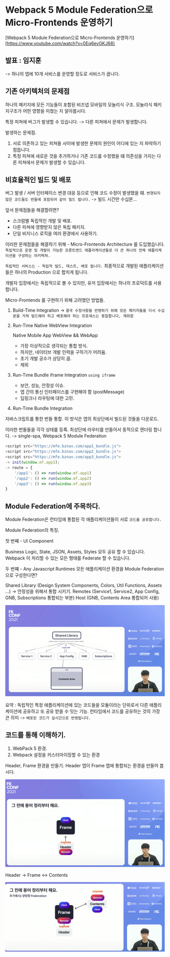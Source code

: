 # Webpack 5 Module Federation으로 Micro-Frontends 운영하기

[Webpack 5 Module Federation으로 Micro-Frontends 운영하기][https://www.youtube.com/watch?v=0Eq6evGKJ68]

## 발표 : 임지훈

-> 하나의 앱에 10개 서비스를 운영할 정도로 서비스가 큽니다. 

## 기존 아키텍처의 문제점 

하나의 패키지에 모든 기능들이 포함된 비즈넵 모바일의 모놀리식 구조.
모놀리식 패키지구조가 어떤 영향을 미쳤는 지 알아봅시다.


특정 피쳐에 버그가 발생할 수 있습니다.
-> 다른 피쳐에서 문제가 발생합니다. 

발생하는 문제점.

1. 서로 의존하고 있는 피쳐들 사이에 발생한 문제의 원인이 어디에 있는 지 파악하기 힘듭니다.
2. 특정 피쳐에 새로운 것을 추가하거나 기존 코드를 수정했을 떄 의존성을 가지는 다른 피쳐에서 문제가 발생할 수 있습니다.



## 비효율적인 빌드 및 배포

버그 발생 / 서버 인터페이스 변경 대응 등으로 인해 코드 수정이 발생했을 떄.
`변경되지 않은 코드들도 번들에 포함되어 같이 빌드 됩니다.` -> 빌드 시간만 수십분...


앞서 문제점들을 해결할려면?

- 스크럼별 독립적인 개발 및 배포.
- 다른 피쳐에 영향받지 않은 독립 패키지.
- 단일 비지니스 로직을 여러 환경에서 사용하기.

이러한 문제점들을 해결하기 위해 - Micro-Frontends Architecture 를 도입했습니다.
`독립적으로 운영 및 개발이 가능한 프론트엔드 애플리케이션들로 더 큰 하나의 전체 애플리케이션을 구성하는 아키텍쳐.`

`독립적인 서비스는 - 독립적 빌드, 테스트, 배포 됩니다.`
최종적으로 개발된 애플리케이션들은 하나의 Production 으로 합치게 됩니다.

개발자 입장에서는 독립적으로 볼 수 있지만, 유저 입장에서는 하나의 프로덕트를 사용 합니다.

Micro-Frontends 를 구현하기 위해 고려했던 방법들.

1. Build-Time Integration -> `결국 수정사항을 반영하기 위해 모든 패키지들을 다시 수십분을 거쳐 빌드해야 하고 배포해야 하는 프로세스는 동일합니다, 제외함`
   
2. Run-Time Native WebView Integration

    Native Mobile App WebView && WebApp 
    - 가장 이상적으로 생각되는 통합 방식.
    - 하지만, 네이티브 개발 인력을 구하기가 어려움.
    - 초기 개발 공수가 상당히 큼.
    - 제외


3. Run-Time Bundle iframe Integration `using iframe`

    - 보안, 성능, 안정성 이슈.
    - 앱 간의 통신 인터페이스를 구현해야 함 (postMessage)
    - 딥링크나 라우팅에 대한 고민. 

    


4. Run-Time Bundle Integration

자바스크립트를 통한 번들 통합.
이 방식은 앱의 최상단에서 빌드된 것들을 다운로드. 

이러한 번들들을 각각 상태를 등록.
최상단에 라우터를 만들어서 동적으로 렌더링 합니다. -> single-spa, Webpack 5 Module Federation

``` javascript
<script src="https://mfe.bznav.com/app1_bundle.js">
<script src="https://mfe.bznav.com/app2_bundle.js">
<script src="https://mfe.bznav.com/app3_bundle.js">
-> init(window.mf.app1);
-> route = {
    '/app1': () => run(window.mf.app1)
    '/app2': () => run(window.mf.app2)
    '/app3': () => run(window.mf.app3)
}
```






## Module Federation에 주목하다.

Module Federation은 런타임에 통합된 각 애플리케이션들이 서로 `코드를 공유합니다.`

Module Federation의 특징.


첫 번쨰 - UI Component 

Business Logic, State, JSON, Assets, Styles 모두 공유 할 수 있습니다. 
Webpack 이 처리할 수 있는 모든 형태를 Federate 할 수 있습니다.


두 번쨰 - Any Javascript Runtimes 
모든 애플리케이션 환경을 Module Federation 으로 구성한다면? 

Shared Library (Design System Components, Colors, Util Functions, Assets ...) -> 안정성을 위해서 통합 시키기.
Remotes (Service1, Service2, App Config, GNB, Subscriptions 통합되는 부분)
Host (GNB, Contents Area 통합되어 사용)

![이미지1](./image/Module/1.png)

요약 : 독립적인 특정 애플리케이션에 있는 코드들을 모듈이라는 단위로서 다른 애플리케이션에 공유하고 또 공유 받을 수 잇는 기능.
런타임에서 코드를 공유하는 것의 가장 큰 의미 -> `배포된 코드가 실시간으로 반영됩니다.`


## 코드를 통해 이해하기.

1. WebPack 5 환경.
2. Webpack 설정을 커스터마이징할 수 있는 환경

Header, Frame 환경을 만들기.
Header 앱이 Frame 앱에 통합되는 환경을 만들어 봅시다.

![이미지1](./image/Module/2.png)

Header -> Frame <-> Contents 

![이미지1](./image/Module/3.png)
